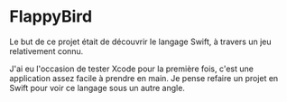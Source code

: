 # FlappyBird

Le but de ce projet était de découvrir le langage Swift, à travers un jeu relativement connu.

J'ai eu l'occasion de tester Xcode pour la première fois, c'est une application assez facile à prendre en main.
Je pense refaire un projet en Swift pour voir ce langage sous un autre angle.

<img src="">
<img src="">
